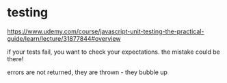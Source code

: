 # testing

https://www.udemy.com/course/javascript-unit-testing-the-practical-guide/learn/lecture/31877844#overview

if your tests fail, you want to check your expectations. the mistake could be there!

errors are not returned, they are thrown - they bubble up
